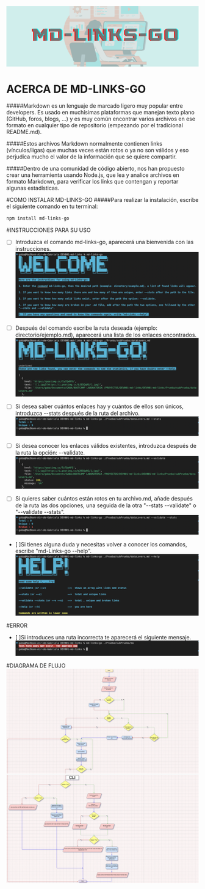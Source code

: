 ![](https://raw.githubusercontent.com/Gabawong/DEV001-md-links/main/img/md-links-go.png)

# ACERCA DE MD-LINKS-GO

#####Markdown es un lenguaje de marcado ligero muy popular entre developers. Es usado en muchísimas plataformas que manejan texto plano (GitHub, foros, blogs, ...) y es muy común encontrar varios archivos en ese formato en cualquier tipo de repositorio (empezando por el tradicional README.md).

#####Estos archivos Markdown normalmente contienen links (vínculos/ligas) que muchas veces están rotos o ya no son válidos y eso perjudica mucho el valor de la información que se quiere compartir.

#####Dentro de una comunidad de código abierto, nos han propuesto crear una herramienta usando Node.js, que lea y analice archivos en formato Markdown, para verificar los links que contengan y reportar algunas estadísticas.

#COMO INSTALAR MD-LINKS-GO
#####Para realizar la instalación, escribe el siguiente comando en tu terminal:

```javascript
npm install md-links-go
```
#INSTRUCCIONES PARA SU USO

- [ ] Introduzca el comando md-links-go, aparecerá una bienvenida con las instrucciones.
![](https://raw.githubusercontent.com/Gabawong/DEV001-md-links/main/img/instruction.png)

- [ ] Después del comando escribe la ruta deseada (ejemplo: directorio/ejemplo.md), aparecerá una lista de los enlaces encontrados.
![](https://raw.githubusercontent.com/Gabawong/DEV001-md-links/main/img/path.png)

- [ ] Si desea saber cuántos enlaces hay y cuántos de ellos son únicos, introduzca --stats después de la ruta del archivo.
![](https://raw.githubusercontent.com/Gabawong/DEV001-md-links/main/img/stats.png)

- [ ] Si desea conocer los enlaces válidos existentes, introduzca después de la ruta la opción: --validate.
![](https://raw.githubusercontent.com/Gabawong/DEV001-md-links/main/img/validate.png)

- [ ] Si quieres saber cuántos están rotos en tu archivo.md, añade después de la ruta las dos opciones, una seguida de la otra "--stats --validate" o "--validate --stats".
![](https://raw.githubusercontent.com/Gabawong/DEV001-md-links/main/img/validate%20-%20stats.png)

- [ ]Si tienes alguna duda y necesitas volver a conocer los comandos, escribe "md-Links-go --help".
![](https://raw.githubusercontent.com/Gabawong/DEV001-md-links/main/img/Help.png)

#ERROR
- [ ]Si introduces una ruta incorrecta te aparecerá el siguiente mensaje.
![](https://raw.githubusercontent.com/Gabawong/DEV001-md-links/main/img/error.png)

#DIAGRAMA DE FLUJO
![](https://raw.githubusercontent.com/Gabawong/DEV001-md-links/main/img/Diagrama%20de%20flujo%201.png)
![](https://raw.githubusercontent.com/Gabawong/DEV001-md-links/main/img/Diagrama%20de%20flujo%202.png)



















